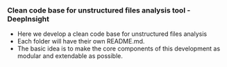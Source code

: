 ### Clean code base for unstructured files analysis tool - DeepInsight
- Here we develop a clean code base for unstructured files analysis
- Each folder will have their own README.md.
- The basic idea is to make the core components of this development as modular and extendable
as possible.